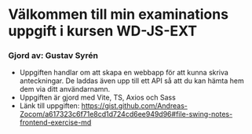 # Välkommen till min examinations uppgift i kursen WD-JS-EXT
### Gjord av: Gustav Syrén

- Uppgiften handlar om att skapa en webbapp för att kunna skriva anteckningar. De laddas även upp till ett API så att du kan hämta hem dem via ditt användarnamn.
- Uppgiften är gjord med Vite, TS, Axios och Sass
- Länk till uppgiften: https://gist.github.com/Andreas-Zocom/a617323c6f71e8cd1d724cd6ee949d96#file-swing-notes-frontend-exercise-md
